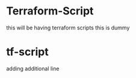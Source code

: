 # Terraform-Script
this will be having terraform scripts
this is dummy
# tf-script
adding additional line
